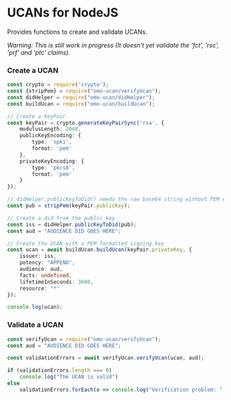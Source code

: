# UCANs for NodeJS
Provides functions to create and validate UCANs.  

*Warning: This is still work in progress (It doesn't yet validate the 'fct', 'rsc', 'prf' and 'ptc' claims).*
### Create a UCAN
```typescript
const crypto = require('crypto');
const {stripPem} = require("omo-ucan/verifyUcan");
const didHelper = require("omo-ucan/didHelper");
const buildUcan = require("omo-ucan/buildUcan");

// Create a KeyPair
const keyPair = crypto.generateKeyPairSync('rsa', {
    modulusLength: 2048,
    publicKeyEncoding: {
        type: 'spki',
        format: 'pem'
    },
    privateKeyEncoding: {
        type: 'pkcs8',
        format: 'pem'
    }
});

// didHelper.publicKeyToDid() needs the raw base64 string without PEM envelope
const pub = stripPem(keyPair.publicKey);

// Create a did from the public key
const iss = didHelper.publicKeyToDid(pub);
const aud = "AUDIENCE DID GOES HERE";

// Create the UCAN with a PEM formatted signing key
const ucan = await buildUcan.buildUcan(keyPair.privateKey, {
    issuer: iss,
    potency: "APPEND",
    audience: aud,
    facts: undefined,
    lifetimeInSeconds: 3600,
    resource: "*"
});

console.log(ucan);
```

### Validate a UCAN
```typescript
const verifyUcan = require("omo-ucan/verifyUcan");
const aud = "AUDIENCE DID GOES HERE";

const validationErrors = await verifyUcan.verifyUcan(ucan, aud);

if (validationErrors.length === 0)
    console.log("The UCAN is valid")
else
    validationErrors.forEach(o => console.log("Verification problem: ", o));
```
